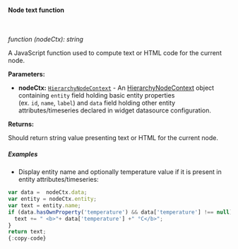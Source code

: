#### Node text function

<div class="divider"></div>
<br/>

*function (nodeCtx): string*

A JavaScript function used to compute text or HTML code for the current node.

**Parameters:**

<ul>
  <li><b>nodeCtx:</b> <code><a href="https://github.com/thingsboard/thingsboard/blob/e264f7b8ddff05bda85c4833bf497f47f447496e/ui-ngx/src/app/modules/home/components/widget/lib/entities-hierarchy-widget.models.ts#L35" target="_blank">HierarchyNodeContext</a></code> - An 
            <a href="https://github.com/thingsboard/thingsboard/blob/e264f7b8ddff05bda85c4833bf497f47f447496e/ui-ngx/src/app/modules/home/components/widget/lib/entities-hierarchy-widget.models.ts#L35" target="_blank">HierarchyNodeContext</a> object
            containing <code>entity</code> field holding basic entity properties <br> (ex. <code>id</code>, <code>name</code>, <code>label</code>) and <code>data</code> field holding other entity attributes/timeseries declared in widget datasource configuration.
   </li>
</ul>

**Returns:**

Should return string value presenting text or HTML for the current node.

<div class="divider"></div>

##### Examples

* Display entity name and optionally temperature value if it is present in entity attributes/timeseries:

```javascript
var data =  nodeCtx.data;
var entity = nodeCtx.entity;
var text = entity.name;
if (data.hasOwnProperty('temperature') && data['temperature'] !== null) {
  text += " <b>"+ data['temperature'] +" °C</b>";
}
return text;
{:copy-code}
```

<br>
<br>
